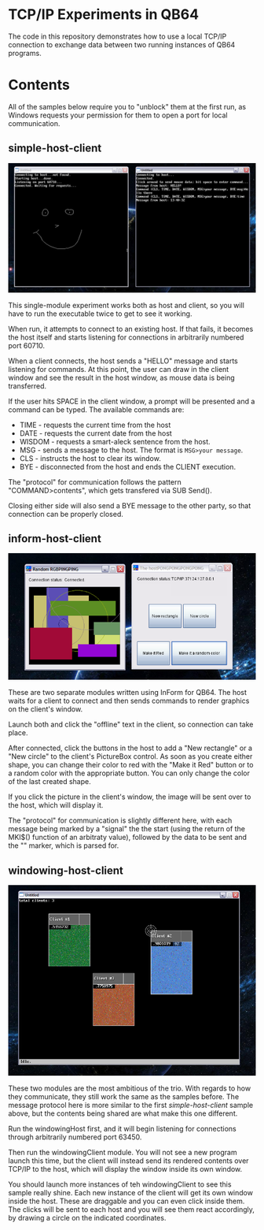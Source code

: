 # TCP/IP Experiments in QB64

The code in this repository demonstrates how to use a local TCP/IP connection to exchange data between two running instances of QB64 programs.

# Contents

All of the samples below require you to "unblock" them at the first run, as Windows requests your permission for them to open a port for local communication.

## simple-host-client

![](screenshots/drawing.png?raw=true)

This single-module experiment works both as host and client, so you will have to run the executable twice to get to see it working.

When run, it attempts to connect to an existing host. If that fails, it becomes the host itself and starts listening for connections in arbitrarily numbered port 60710.

When a client connects, the host sends a "HELLO" message and starts listening for commands. At this point, the user can draw in the client window and see the result in the host window, as mouse data is being transferred.

If the user hits SPACE in the client window, a prompt will be presented and a command can be typed. The available commands are:

* TIME - requests the current time from the host
* DATE - requests the current date from the host
* WISDOM - requests a smart-aleck sentence from the host.
* MSG - sends a message to the host. The format is `MSG>your message`.
* CLS - instructs the host to clear its window.
* BYE - disconnected from the host and ends the CLIENT execution.

The "protocol"  for communication follows the pattern "COMMAND>contents<END>", which gets transfered via SUB Send().

Closing either side will also send a BYE message to the other party, so that connection can be properly closed.

## inform-host-client

![](screenshots/inform.png?raw=true)

These are two separate modules written using InForm for QB64. The host waits for a client to connect and then sends commands to render graphics on the client's window.

Launch both and click the "offline" text in the client, so connection can take place.

After connected, click the buttons in the host to add a "New rectangle" or a "New circle" to the client's PictureBox control. As soon as you create either shape, you can change their color to red with the "Make it Red" button or to a random color with the appropriate button. You can only change the color of the last created shape.

If you click the picture in the client's window, the image will be sent over to the host, which will display it.

The "protocol"  for communication is slightly different here, with each message being marked by a "signal" the the start (using the return of the MKI$() function of an arbitraty value), followed by the data to be sent and the "<END>" marker, which is parsed for.

## windowing-host-client

![](screenshots/windowing.png?raw=true)

These two modules are the most ambitious of the trio. With regards to how they communicate, they still work the same as the samples before. The message protocol here is more similar to the first _simple-host-client_ sample above, but the contents being shared are what make this one different.

Run the windowingHost first, and it will begin listening for connections through arbitrarily numbered port 63450.

Then run the windowingClient module. You will not see a new program launch this time, but the client will instead send its rendered contents over TCP/IP to the host, which will display the window inside its own window.

You should launch more instances of teh windowingClient to see this sample really shine. Each new instance of the client will get its own window inside the host. These are draggable and you can even click inside them. The clicks will be sent to each host and you will see them react accordingly, by drawing a circle on the indicated coordinates.
